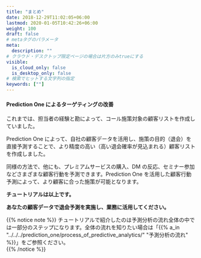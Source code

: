 ```yaml
---
title: "まとめ"
date: 2018-12-29T11:02:05+06:00
lastmod: 2020-01-05T10:42:26+06:00
weight: 100
draft: false
# metaタグのパラメータ
meta:
  description: ""
# クラウド・デスクトップ限定ページの場合は片方のみtrueにする
visible:
  is_cloud_only: false
  is_desktop_only: false
# 検索でヒットする文字列の指定
keywords: [""]
---
```


#### Prediction One によるターゲティングの改善

これまでは、担当者の経験と勘によって、コール施策対象の顧客リストを作成していました。

Prediction One によって、自社の顧客データを活用し、施策の目的（退会）を直接予測することで、より精度の高い（高い退会確率が見込まれる）顧客リストを作成しました。

同様の方法で、他にも、プレミアムサービスの購入、DM の反応、セミナー参加などさまざまな顧客行動を予測できます。Prediction One を活用した顧客行動予測によって、より顧客に合った施策が可能となります。

**チュートリアルは以上です。**

**あなたの顧客データで退会予測を実施し、業務に活用してください。**

{{% notice note %}}
チュートリアルで紹介したのは予測分析の流れ全体の中では一部分のステップになります。全体の流れを知りたい場合は「{{% a_in "../../../prediction_one/process_of_predictive_analytics/" "予測分析の流れ" %}}」をご参照ください。<br/>
{{% /notice %}}
